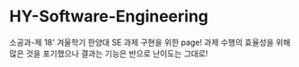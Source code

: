 # HY-Software-Engineering
소공과-제
18' 겨울학기 한양대 SE 과제 구현을 위한 page!
과제 수행의 효율성을 위해 많은 것을 포기했으나
결과는 기능은 반으로 난이도는 그대로!
